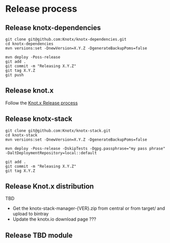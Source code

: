 # Release process

## Release knotx-dependencies

```
git clone git@github.com:Knotx/knotx-dependencies.git
cd knotx-dependencies
mvn versions:set -DnewVersion=X.Y.Z -DgenerateBackupPoms=false

mvn deploy -Poss-release
git add .
git commit -m "Releasing X.Y.Z"
git tag X.Y.Z
git push
```

## Release knot.x
Follow the [Knot.x Release process](https://github.com/Cognifide/knotx/blob/master/RELEASING.md)

## Release knotx-stack
```
git clone git@github.com:Knotx/knotx-stack.git
cd knotx-stack
mvn versions:set -DnewVersion=X.Y.Z -DgenerateBackupPoms=false

mvn deploy -Poss-release -DskipTests -Dgpg.passphrase="my pass phrase" -DaltDeploymentRepository=local::default

git add .
git commit -m "Releasing X.Y.Z"
git tag X.Y.Z
```

## Release Knot.x distribution
TBD
- Get the knotx-stack-manager-{VER}.zip from central or from target/ and upload to bintray
- Update the knotx.io download page ???

## Release TBD module


